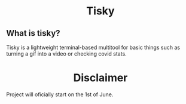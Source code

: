 <h1 style="text-align:center;">Tisky</h1>
<h2>What is tisky?</h2>
<p>Tisky is a lightweight terminal-based multitool for basic things such as turning a gif into a video or checking covid stats.</p>
<h1 style="text-align:center;">Disclaimer</h1>
Project will oficially start on the 1st of June.
